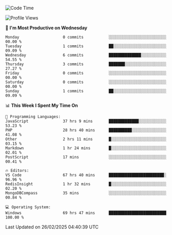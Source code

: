 <!--START_SECTION:waka-->
![Code Time](http://img.shields.io/badge/Code%20Time-4%2C197%20hrs%2038%20mins-blue)

![Profile Views](http://img.shields.io/badge/Profile%20Views-0-blue)

📅 **I'm Most Productive on Wednesday** 

```text
Monday                   0 commits           ░░░░░░░░░░░░░░░░░░░░░░░░░   00.00 % 
Tuesday                  1 commits           ██░░░░░░░░░░░░░░░░░░░░░░░   09.09 % 
Wednesday                6 commits           ██████████████░░░░░░░░░░░   54.55 % 
Thursday                 3 commits           ███████░░░░░░░░░░░░░░░░░░   27.27 % 
Friday                   0 commits           ░░░░░░░░░░░░░░░░░░░░░░░░░   00.00 % 
Saturday                 0 commits           ░░░░░░░░░░░░░░░░░░░░░░░░░   00.00 % 
Sunday                   1 commits           ██░░░░░░░░░░░░░░░░░░░░░░░   09.09 % 
```


📊 **This Week I Spent My Time On** 

```text
💬 Programming Languages: 
JavaScript               37 hrs 9 mins       █████████████░░░░░░░░░░░░   53.23 % 
PHP                      28 hrs 40 mins      ██████████░░░░░░░░░░░░░░░   41.08 % 
Other                    2 hrs 11 mins       █░░░░░░░░░░░░░░░░░░░░░░░░   03.15 % 
Markdown                 1 hr 24 mins        █░░░░░░░░░░░░░░░░░░░░░░░░   02.01 % 
PostScript               17 mins             ░░░░░░░░░░░░░░░░░░░░░░░░░   00.41 % 

🔥 Editors: 
VS Code                  67 hrs 40 mins      ████████████████████████░   96.96 % 
RedisInsight             1 hr 32 mins        █░░░░░░░░░░░░░░░░░░░░░░░░   02.20 % 
MongoDBCompass           35 mins             ░░░░░░░░░░░░░░░░░░░░░░░░░   00.84 % 

💻 Operating System: 
Windows                  69 hrs 47 mins      █████████████████████████   100.00 % 
```


 Last Updated on 26/02/2025 04:40:39 UTC
<!--END_SECTION:waka-->
